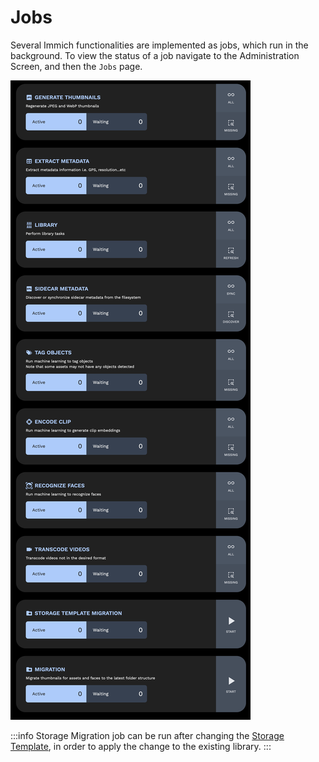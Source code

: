# Jobs

Several Immich functionalities are implemented as jobs, which run in the background. To view the status of a job navigate to the Administration Screen, and then the `Jobs` page.

![Admin jobs](./img/admin-jobs.png)

:::info
Storage Migration job can be run after changing the [Storage Template](/docs/administration/storage-template.mdx), in order to apply the change to the existing library.
:::

